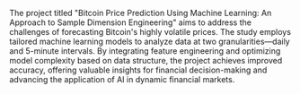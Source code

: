 The project titled "Bitcoin Price Prediction Using Machine Learning: An Approach to Sample Dimension Engineering" aims to address the challenges of forecasting Bitcoin's highly volatile prices. The study employs tailored machine learning models to analyze data at two granularities—daily and 5-minute intervals. By integrating feature engineering and optimizing model complexity based on data structure, the project achieves improved accuracy, offering valuable insights for financial decision-making and advancing the application of AI in dynamic financial markets.
